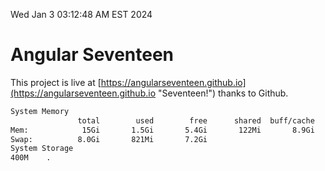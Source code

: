 Wed Jan  3 03:12:48 AM EST 2024

# Angular Seventeen


This project is live at [https://angularseventeen.github.io](https://angularseventeen.github.io "Seventeen!") thanks to Github.

```bash
System Memory
               total        used        free      shared  buff/cache   available
Mem:            15Gi       1.5Gi       5.4Gi       122Mi       8.9Gi        13Gi
Swap:          8.0Gi       821Mi       7.2Gi
System Storage
400M	.
```
```bash
